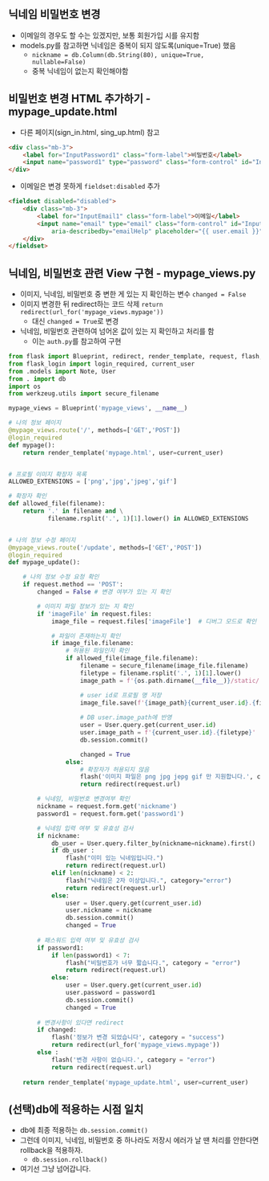 ## 닉네임 비밀번호 변경
- 이메일의 경우도 할 수는 있겠지만, 보통 회원가입 시를 유지함
- models.py를 참고하면 닉네임은 중복이 되지 않도록(unique=True) 했음
    - `nickname = db.Column(db.String(80), unique=True, nullable=False)`
    - 중복 닉네임이 없는지 확인해야함

## 비밀번호 변경 HTML 추가하기 - mypage_update.html
- 다른 페이지(sign_in.html, sing_up.html) 참고
```html
<div class="mb-3">
    <label for="InputPassword1" class="form-label">비밀번호</label>
    <input name="password1" type="password" class="form-control" id="InputPassword1"">
</div>
```

- 이메일은 변경 못하게 `fieldset:disabled` 추가
```html
<fieldset disabled="disabled">
    <div class="mb-3">
        <label for="InputEmail1" class="form-label">이메일</label>
        <input name="email" type="email" class="form-control" id="InputEmail1"
            aria-describedby="emailHelp" placeholder="{{ user.email }}">
    </div>
</fieldset>
```

## 닉네임, 비밀번호 관련 View 구현 - mypage_views.py
- 이미지, 닉네임, 비밀번호 중 변한 게 있는 지 확인하는 변수 `changed = False`
- 이미지 변경한 뒤 redirect하는 코드 삭제 `return redirect(url_for('mypage_views.mypage'))`
    - 대신 `changed = True`로 변경
- 닉네임, 비밀번호 관련하여 넘어온 값이 있는 지 확인하고 처리를 함
    - 이는 `auth.py`를 참고하여 구현

```python
from flask import Blueprint, redirect, render_template, request, flash, url_for, jsonify
from flask_login import login_required, current_user
from .models import Note, User
from . import db
import os
from werkzeug.utils import secure_filename

mypage_views = Blueprint('mypage_views', __name__)

# 나의 정보 페이지
@mypage_views.route('/', methods=['GET','POST'])
@login_required
def mypage():
    return render_template('mypage.html', user=current_user)


# 프로필 이미지 확장자 목록
ALLOWED_EXTENSIONS = ['png','jpg','jpeg','gif']

# 확장자 확인
def allowed_file(filename):
    return '.' in filename and \
           filename.rsplit('.', 1)[1].lower() in ALLOWED_EXTENSIONS


# 나의 정보 수정 페이지
@mypage_views.route('/update', methods=['GET','POST'])
@login_required
def mypage_update():

    # 나의 정보 수정 요청 확인
    if request.method == 'POST':
        changed = False # 변경 여부가 있는 지 확인

        # 이미지 파일 정보가 있는 지 확인
        if 'imageFile' in request.files:
            image_file = request.files['imageFile']  # 디버그 모드로 확인

            # 파일이 존재하는지 확인
            if image_file.filename:
                # 허용된 파일인지 확인
                if allowed_file(image_file.filename):
                    filename = secure_filename(image_file.filename)
                    filetype = filename.rsplit('.', 1)[1].lower()
                    image_path = f'{os.path.dirname(__file__)}/static/'  # ../website/static/

                    # user id로 프로필 명 저장
                    image_file.save(f'{image_path}{current_user.id}.{filetype}')
                    
                    # DB user.image_path에 반영
                    user = User.query.get(current_user.id)
                    user.image_path = f'{current_user.id}.{filetype}'
                    db.session.commit()

                    changed = True
                else:
                    # 확장자가 허용되지 않음
                    flash('이미지 파일은 png jpg jepg gif 만 지원합니다.', category = "error")
                    return redirect(request.url)

        # 닉네임, 비밀번호 변경여부 확인
        nickname = request.form.get('nickname')
        password1 = request.form.get('password1')

        # 닉네임 입력 여부 및 유효성 검사
        if nickname:
            db_user = User.query.filter_by(nickname=nickname).first()
            if db_user :
                flash("이미 있는 닉네임입니다.")
                return redirect(request.url)
            elif len(nickname) < 2:
                flash("닉네임은 2자 이상입니다.", category="error")
                return redirect(request.url)
            else:
                user = User.query.get(current_user.id)
                user.nickname = nickname
                db.session.commit()
                changed = True
        
        # 패스워드 입력 여부 및 유효성 검사
        if password1:
            if len(password1) < 7:
                flash("비밀번호가 너무 짧습니다.", category = "error")
                return redirect(request.url)
            else:
                user = User.query.get(current_user.id)
                user.password = password1
                db.session.commit()
                changed = True
        
        # 변경사항이 있다면 redirect
        if changed:
            flash('정보가 변경 되었습니다', category = "success")
            return redirect(url_for('mypage_views.mypage'))
        else :
            flash('변경 사항이 없습니다.', category = "error")
            return redirect(request.url)
        
    return render_template('mypage_update.html', user=current_user)
```

## (선택)db에 적용하는 시점 일치
- db에 최종 적용하는 `db.session.commit()`
- 그런데 이미지, 닉네임, 비밀번호 중 하나라도 저장시 에러가 날 땐 처리를 안한다면 rollback을 적용하자.
    - `db.session.rollback()`
- 여기선 그냥 넘어갑니다.